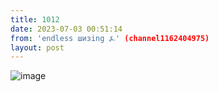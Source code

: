 ```yaml
---
title: 1012
date: 2023-07-03 00:51:14
from: 'endless шизing ⍼' (channel1162404975)
layout: post
---
```


![image](photos/photo_104@03-07-2023_00-51-14.jpg)


